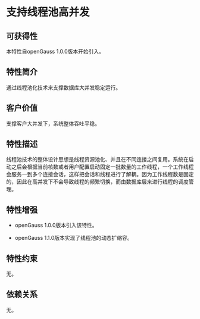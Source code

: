 # 支持线程池高并发

## 可获得性<a name="section5309649"></a>

本特性自openGauss 1.0.0版本开始引入。

## 特性简介<a name="section47786844"></a>

通过线程池化技术来支撑数据库大并发稳定运行。

## 客户价值<a name="section27428414"></a>

支撑客户大并发下，系统整体吞吐平稳。

## 特性描述<a name="section45529136"></a>

线程池技术的整体设计思想是线程资源池化、并且在不同连接之间复用。系统在启动之后会根据当前核数或者用户配置启动固定一批数量的工作线程，一个工作线程会服务一到多个连接会话，这样把会话和线程进行了解耦。因为工作线程数是固定的，因此在高并发下不会导致线程的频繁切换，而由数据库层来进行线程的调度管理。

## 特性增强<a name="section7109043"></a>

+ openGauss 1.0.0版本引入该特性。

+ openGauss 1.1.0版本实现了线程池的动态扩缩容。

## 特性约束<a name="section06531946143616"></a>

无。

## 依赖关系<a name="section63981393"></a>

无。

